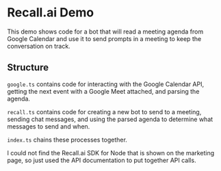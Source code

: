 # Recall.ai Demo

This demo shows code for a bot that will read a meeting agenda from Google Calendar
and use it to send prompts in a meeting to keep the conversation on track.

## Structure

`google.ts` contains code for interacting with the Google Calendar API,
getting the next event with a Google Meet attached, and parsing the agenda.

`recall.ts` contains code for creating a new bot to send to a meeting,
sending chat messages, and using the parsed agenda to determine what messages
to send and when.

`index.ts` chains these processes together.

I could not find the Recall.ai SDK for Node that is shown on the marketing page, so
just used the API documentation to put together API calls.
